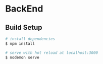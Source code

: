 # BackEnd

## Build Setup

```bash
# install dependencies
$ npm install

# serve with hot reload at localhost:3000
$ nodemon serve
```